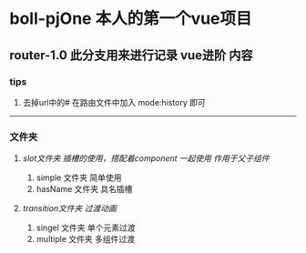 # boll-pjOne 本人的第一个vue项目

## router-1.0 此分支用来进行记录 vue进阶 内容

### tips
1. 去掉url中的# 在路由文件中加入 mode:history 即可

***

### 文件夹
1. *slot文件夹  插槽的使用，搭配着component 一起使用 作用于父子组件*
    1. simple 文件夹 简单使用
    2. hasName 文件夹 具名插槽

2. *transition文件夹 过渡动画*
    1. singel 文件夹 单个元素过渡
    2. multiple 文件夹 多组件过渡